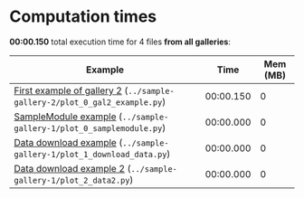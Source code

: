 <a id="sphx-glr-sg-execution-times"></a>

# Computation times

**00:00.150** total execution time for 4 files **from all galleries**:

<style scoped>
<link href="https://cdnjs.cloudflare.com/ajax/libs/twitter-bootstrap/5.3.0/css/bootstrap.min.css" rel="stylesheet" />
<link href="https://cdn.datatables.net/1.13.6/css/dataTables.bootstrap5.min.css" rel="stylesheet" />
</style>
<script src="https://code.jquery.com/jquery-3.7.0.js"></script>
<script src="https://cdn.datatables.net/1.13.6/js/jquery.dataTables.min.js"></script>
<script src="https://cdn.datatables.net/1.13.6/js/dataTables.bootstrap5.min.js"></script>
<script type="text/javascript" class="init">
$(document).ready( function () {
    $('table.sg-datatable').DataTable({order: [[1, 'desc']]});
} );
</script>

| Example                                                                                                                                                           | Time      |   Mem (MB) |
|-------------------------------------------------------------------------------------------------------------------------------------------------------------------|-----------|------------|
| [First example of gallery 2](auto_gallery-2/plot_0_gal2_example.md#sphx-glr-auto-gallery-2-plot-0-gal2-example-py) (`../sample-gallery-2/plot_0_gal2_example.py`) | 00:00.150 |          0 |
| [SampleModule example](auto_gallery-1/plot_0_samplemodule.md#sphx-glr-auto-gallery-1-plot-0-samplemodule-py) (`../sample-gallery-1/plot_0_samplemodule.py`)       | 00:00.000 |          0 |
| [Data download example](auto_gallery-1/plot_1_download_data.md#sphx-glr-auto-gallery-1-plot-1-download-data-py) (`../sample-gallery-1/plot_1_download_data.py`)   | 00:00.000 |          0 |
| [Data download example 2](auto_gallery-1/plot_2_data2.md#sphx-glr-auto-gallery-1-plot-2-data2-py) (`../sample-gallery-1/plot_2_data2.py`)                         | 00:00.000 |          0 |
